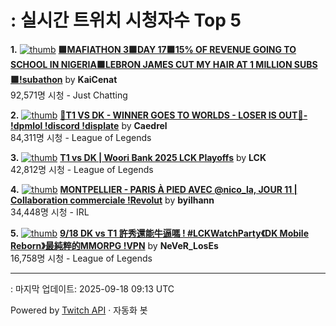 # : 실시간 트위치 시청자수 Top 5

**1.** [![thumb](https://static-cdn.jtvnw.net/previews-ttv/live_user_kaicenat-320x180.jpg)](https://twitch.tv/KaiCenat)
**[🟪MAFIATHON 3🟪DAY 17🟪15% OF REVENUE GOING TO SCHOOL IN NIGERIA🟪LEBRON JAMES CUT MY HAIR AT 1 MILLION SUBS🟪!subathon](https://twitch.tv/KaiCenat)** by **KaiCenat**<br>92,571명 시청  - Just Chatting

**2.** [![thumb](https://static-cdn.jtvnw.net/previews-ttv/live_user_caedrel-320x180.jpg)](https://twitch.tv/Caedrel)
**[🔴T1 VS DK - WINNER GOES TO WORLDS - LOSER IS OUT🔴-  !dpmlol !discord !displate](https://twitch.tv/Caedrel)** by **Caedrel**<br>84,311명 시청  - League of Legends

**3.** [![thumb](https://static-cdn.jtvnw.net/previews-ttv/live_user_lck-320x180.jpg)](https://twitch.tv/LCK)
**[T1 vs DK | Woori Bank 2025 LCK Playoffs](https://twitch.tv/LCK)** by **LCK**<br>42,812명 시청  - League of Legends

**4.** [![thumb](https://static-cdn.jtvnw.net/previews-ttv/live_user_byilhann-320x180.jpg)](https://twitch.tv/byilhann)
**[MONTPELLIER - PARIS À PIED AVEC @nico_la, JOUR 11 | Collaboration commerciale !Revolut](https://twitch.tv/byilhann)** by **byilhann**<br>34,448명 시청  - IRL

**5.** [![thumb](https://static-cdn.jtvnw.net/previews-ttv/live_user_never_loses-320x180.jpg)](https://twitch.tv/NeVeR_LosEs)
**[9/18 DK vs T1 許秀還能牛逼嗎 ! #LCKWatchParty《DK Mobile Reborn》最純粹的MMORPG !VPN](https://twitch.tv/NeVeR_LosEs)** by **NeVeR_LosEs**<br>16,758명 시청  - League of Legends


---
: 마지막 업데이트: 2025-09-18 09:13 UTC

Powered by [Twitch API](https://dev.twitch.tv/docs/api/reference) · 자동화 봇